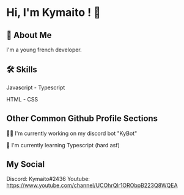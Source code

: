 # Hi, I'm Kymaito ! 👋


## 🚀 About Me
I'm a young french developer. 

## 🛠 Skills
Javascript - Typescript

HTML - CSS


## Other Common Github Profile Sections
👩‍💻 I'm currently working on my discord bot "KyBot"

🧠 I'm currently learning Typescript (hard asf)

## My Social
Discord: Kymaito#2436
Youtube: https://www.youtube.com/channel/UCOhrQlr1ORObpB223Q8WQEA

<!--
**Kymaito/Kymaito** is a ✨ _special_ ✨ repository because its `README.md` (this file) appears on your GitHub profile.

Here are some ideas to get you started:

- 🔭 I’m currently working on ...
- 🌱 I’m currently learning ...
- 👯 I’m looking to collaborate on ...
- 🤔 I’m looking for help with ...
- 💬 Ask me about ...
- 📫 How to reach me: ...
- 😄 Pronouns: ...
- ⚡ Fun fact: ...
-->
